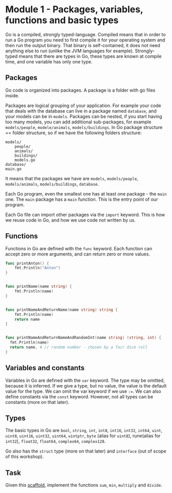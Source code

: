 # Module 1 - Packages, variables, functions and basic types

Go is a compiled, strongly typed-language. Compiled means that in order to run a Go program you need to first compile it for your operating system and then run the output binary. That binary is self-contained, it does not need anything else to run (unlike the JVM languages for example). Strongly-typed means that there are types in Go, these types are known at compile time, and one variable has only one type.

## Packages 
Go code is organized into packages. A package is a folder with go files inside.

Packages are logical grouping of your application. For example your code that deals with the database can live in a package named `database`, and your models can be in `models`. Packages can be nested, if you start having too many models, you can add additional sub-packages, for example `models/people`, `modele/animals`, `models/buildings`. In Go package structure == folder structure, so if we have the following folders structure:

```
models/
	people/
	animals/
	buildings/
	models.go
database/
main.go
```

It means that the packages we have are `models`, `models/people`, `models/animals`, `models/buildings`, `database`.

Each Go program, even the smallest one has at least one package - the `main` one. The `main` package has a `main` function. This is the entry point of our program.

Each Go file can import other packages via the `import` keyword. This is how we reuse code in Go, and how we use code not written by us.

## Functions 
Functions in Go are defined with the `func` keyword. Each function can accept zero or more arguments, and can return zero or more values.

```go
func printAnton() {
    fmt.Println("Anton")
}


func printName(name string) {
    fmt.Println(name)
}


func printNameAndReturnName(name string) string {
    fmt.Println(name)
    return name
}


func printNameAndReturnNameAndRandomInt(name string) (string, int) {
  fmt.Println(name)
  return name, 4 // random number - chosen by a fair dice roll
}
```


## Variables and constants

Variables in Go are defined with the `var` keyword. The type may be omitted, because it is inferred. If we give a type, but no value, the value is the default value for the type. We can omit the var keyword if we use `:=`. We can also define constants via the `const` keyword. However, not all types can be constants (more on that later).

## Types

The basic types in Go are `bool`, `string`, `int`, `int8`, `int16`, `int32`, `int64`, `uint`, `uint8`, `uint16`, `uint32`, `uint64`, `uintptr`, `byte` (alias for `uint8`), rune(alias for `int32`), `float32`, `float64`, `complex64`, `complex128`.

Go also has the `struct` type (more on that later) and `interface` (out of scope of this workshop).

## Task

Given this [scaffold](https://play.golang.org/p/HZUjNTzi2rA), implement the functions `sum`, `min`, `multiply` and `divide`.

